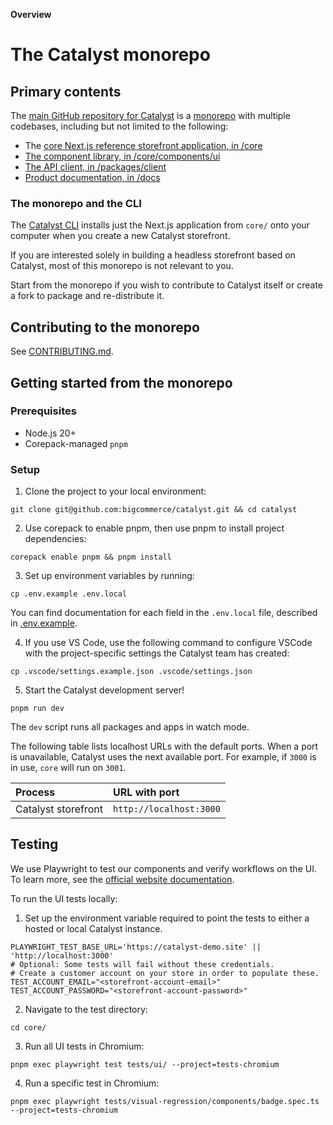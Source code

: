 **Overview**
# The Catalyst monorepo

## Primary contents

The [main GitHub repository for Catalyst](https://github.com/bigcommerce/catalyst) is a [monorepo](https://en.wikipedia.org/wiki/Monorepo) with multiple codebases, including but not limited to the following:

* The [core Next.js reference storefront application, in /core](https://github.com/bigcommerce/catalyst/tree/main/core)
* [The component library, in /core/components/ui](https://github.com/bigcommerce/catalyst/tree/main/core/components/ui)
* [The API client, in /packages/client](https://github.com/bigcommerce/catalyst/tree/main/packages/client)
* [Product documentation, in /docs](https://github.com/bigcommerce/catalyst/tree/main/docs)

### The monorepo and the CLI

The [Catalyst CLI](https://www.npmjs.com/package/@bigcommerce/create-catalyst) installs just the Next.js application from `core/` onto your computer when you create a new Catalyst storefront.

If you are interested solely in building a headless storefront based on Catalyst, most of this monorepo is not relevant to you.

Start from the monorepo if you wish to contribute to Catalyst itself or create a fork to package and re-distribute it.

## Contributing to the monorepo

See [CONTRIBUTING.md](https://github.com/bigcommerce/catalyst/tree/main/CONTRIBUTING.md).

## Getting started from the monorepo

### Prerequisites

* Node.js 20+
* Corepack-managed `pnpm`

### Setup

1. Clone the project to your local environment:

```shell copy
git clone git@github.com:bigcommerce/catalyst.git && cd catalyst
```

2. Use corepack to enable pnpm, then use pnpm to install project dependencies:

```shell copy
corepack enable pnpm && pnpm install
```

3. Set up environment variables by running:

```shell copy
cp .env.example .env.local
```

You can find documentation for each field in the `.env.local` file, described in [.env.example](https://github.com/bigcommerce/catalyst/tree/main/.env.example).

4. If you use VS Code, use the following command to configure VSCode with the project-specific settings the Catalyst team has created:

```shell copy
cp .vscode/settings.example.json .vscode/settings.json
```

5. Start the Catalyst development server!

```shell copy
pnpm run dev
```

The `dev` script runs all packages and apps in watch mode.

The following table lists localhost URLs with the default ports. When a port is unavailable, Catalyst uses the next available port. For example, if `3000` is in use, `core` will run on `3001`.

| Process | URL with port |
|:--------|:--------------|
| Catalyst storefront | `http://localhost:3000` |

## Testing

We use Playwright to test our components and verify workflows on the UI. To learn more, see the [official website documentation](https://playwright.dev/docs/intro).

To run the UI tests locally:

1. Set up the environment variable required to point the tests to either a hosted or local Catalyst instance.

```shell copy
PLAYWRIGHT_TEST_BASE_URL='https://catalyst-demo.site' || 'http://localhost:3000'
# Optional: Some tests will fail without these credentials.
# Create a customer account on your store in order to populate these.
TEST_ACCOUNT_EMAIL="<storefront-account-email>"
TEST_ACCOUNT_PASSWORD="<storefront-account-password>"
```

2. Navigate to the test directory:

```shell copy
cd core/
```

3. Run all UI tests in Chromium:

```shell copy
pnpm exec playwright test tests/ui/ --project=tests-chromium
```

4. Run a specific test in Chromium:

```shell copy
pnpm exec playwright tests/visual-regression/components/badge.spec.ts --project=tests-chromium
```
